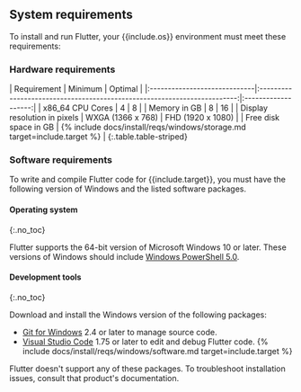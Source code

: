 ## System requirements

To install and run Flutter,
your {{include.os}} environment must meet these requirements:

### Hardware requirements

<div class="table-wrapper" markdown="1">
|     Requirement              |                                    Minimum                               |      Optimal        |
|:-----------------------------|:------------------------------------------------------------------------:|:-------------------:|
| x86_64 CPU Cores             | 4                                                                        | 8                   |
| Memory in GB                 | 8                                                                        | 16                  |
| Display resolution in pixels | WXGA (1366 x 768)                                                        | FHD (1920 x 1080)   |
| Free disk space in GB        | {% include docs/install/reqs/windows/storage.md target=include.target %} |
{:.table.table-striped}
</div>

### Software requirements

To write and compile Flutter code for {{include.target}},
you must have the following version of Windows and the listed
software packages.

#### Operating system
{:.no_toc}

Flutter supports the 64-bit version of Microsoft Windows 10 or later.
These versions of Windows should include [Windows PowerShell 5.0][].

#### Development tools
{:.no_toc}

Download and install the Windows version of the following packages:

- [Git for Windows][] 2.4 or later to manage source code.
- [Visual Studio Code][] 1.75 or later to edit and debug Flutter code.
{% include docs/install/reqs/windows/software.md target=include.target %}

Flutter doesn't support any of these packages.
To troubleshoot installation issues, consult that product's documentation.

[Visual Studio Code]: https://code.visualstudio.com/docs/setup/windows
[Windows PowerShell 5.0]: https://docs.microsoft.com/powershell/scripting/install/installing-windows-powershell
[Git for Windows]: https://gitforwindows.org/
